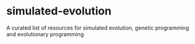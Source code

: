 # simulated-evolution
A curated list of resources for simulated evolution, genetic programming and evolutionary programming
